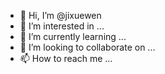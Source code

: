 - 👋 Hi, I’m @jixuewen
- 👀 I’m interested in ...
- 🌱 I’m currently learning ...
- 💞️ I’m looking to collaborate on ...
- 📫 How to reach me ...

<!---
jixuewen/jixuewen is a ✨ special ✨ repository because its `README.md` (this file) appears on your GitHub profile.
You can click the Preview link to take a look at your changes.
--->
